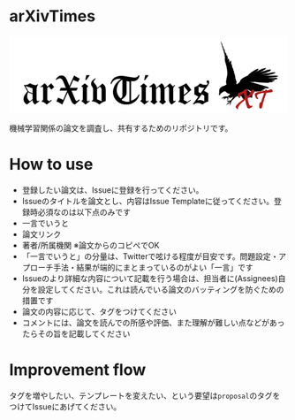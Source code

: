 # arXivTimes

![arXivTimesLogo.PNG](./arXivTimesLogo.PNG)

機械学習関係の論文を調査し、共有するためのリポジトリです。

# How to use

* 登録したい論文は、Issueに登録を行ってください。
* Issueのタイトルを論文とし、内容はIssue Templateに従ってください。登録時必須なのは以下点のみです
 * 一言でいうと
 * 論文リンク
 * 著者/所属機関 ※論文からのコピペでOK
* 「一言でいうと」の分量は、Twitterで呟ける程度が目安です。問題設定・アプローチ手法・結果が端的にまとまっているのがよい「一言」です
* Issueのより詳細な内容について記載を行う場合は、担当者に(Assignees)自分を設定してください。これは読んでいる論文のバッティングを防ぐための措置です
* 論文の内容に応じて、タグをつけてください
* コメントには、論文を読んでの所感や評価、また理解が難しい点などがあったらその旨を記載してください

# Improvement flow

タグを増やしたい、テンプレートを変えたい、という要望は`proposal`のタグをつけてIssueにあげてください。

